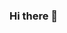 ### Hi there 👋

<!--
**Hazperera/Hazperera** is a ✨ _special_ ✨ repository because its `README.md` (this file) appears on your GitHub profile.

Here are some ideas to get you started:

- 🔭 I’m currently working on ...
- 🌱 I’m currently learning Network Methods
- 👯 I’m looking to collaborate on ...
- 🤔 I’m looking for help with ...
- 💬 Ask me about ...
- 📫 How to reach me: hasani.perera@ucl.ac.uk
- 😄 Pronouns: she/her
- ⚡ Fun fact: ...
-->

